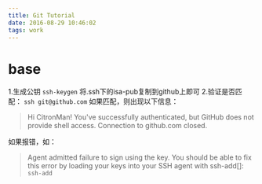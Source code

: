 ```yaml
---
title: Git Tutorial
date: 2016-08-29 10:46:02
tags: work
---
```


# base
1.生成公钥
`ssh-keygen`
将.ssh下的isa-pub复制到github上即可
2.验证是否匹配：
`ssh git@github.com`
如果匹配，则出现以下信息：
> Hi CitronMan! You've successfully authenticated, but GitHub does not provide shell access.
> Connection to github.com closed.

如果报错，如：
> Agent admitted failure to sign using the key.
You should be able to fix this error by loading your keys into your SSH agent with ssh-add[]:
`ssh-add`



